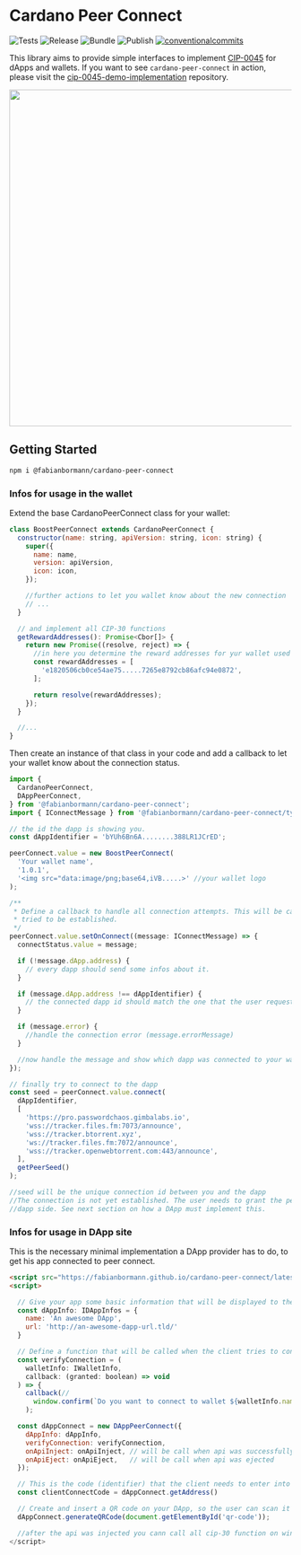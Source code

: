 # Cardano Peer Connect

<p align="left">
<img alt="Tests" src="https://img.shields.io/github/actions/workflow/status/fabianbormann/cardano-peer-connect/test.yml?label=Tests&style=for-the-badge" />
<img alt="Release" src="https://img.shields.io/github/actions/workflow/status/fabianbormann/cardano-peer-connect/release.yml?label=Release&style=for-the-badge" />
<img alt="Bundle" src="https://img.shields.io/github/actions/workflow/status/fabianbormann/cardano-peer-connect/bundle.yml?label=Bundle&style=for-the-badge" />
<img alt="Publish" src="https://img.shields.io/github/actions/workflow/status/fabianbormann/cardano-peer-connect/publish.yml?label=Publish&style=for-the-badge" />
<a href="https://conventionalcommits.org"><img alt="conventionalcommits" src="https://img.shields.io/badge/Conventional%20Commits-1.0.0-%23FE5196?logo=conventionalcommits&style=for-the-badge" /></a>
</p>

This library aims to provide simple interfaces to implement [CIP-0045](https://github.com/cardano-foundation/CIPs/pull/395) for dApps and wallets.
If you want to see `cardano-peer-connect` in action, please visit the [cip-0045-demo-implementation](https://github.com/fabianbormann/cip-0045-demo-implementation) repository.

<img src="https://user-images.githubusercontent.com/1525818/209772566-54ac650b-efb2-4f84-8f7b-eaeedb6f5f90.gif" width="600" />

## Getting Started

```zsh
npm i @fabianbormann/cardano-peer-connect
```

### Infos for usage in the wallet

Extend the base CardanoPeerConnect class for your wallet:

```js
class BoostPeerConnect extends CardanoPeerConnect {
  constructor(name: string, apiVersion: string, icon: string) {
    super({
      name: name,
      version: apiVersion,
      icon: icon,
    });

    //further actions to let you wallet know about the new connection
    // ...
  }

  // and implement all CIP-30 functions
  getRewardAddresses(): Promise<Cbor[]> {
    return new Promise((resolve, reject) => {
      //in here you determine the reward addresses for yur wallet used
      const rewardAddresses = [
        'e1820506cb0ce54ae75.....7265e8792cb86afc94e0872',
      ];

      return resolve(rewardAddresses);
    });
  }

  //...
}
```

Then create an instance of that class in your code and add a callback to let your wallet know about the connection status.

```js
import {
  CardanoPeerConnect,
  DAppPeerConnect,
} from '@fabianbormann/cardano-peer-connect';
import { IConnectMessage } from '@fabianbormann/cardano-peer-connect/types';

// the id the dapp is showing you.
const dAppIdentifier = 'bYUh6Bn6A........388LR1JCrED';

peerConnect.value = new BoostPeerConnect(
  'Your wallet name',
  '1.0.1',
  '<img src="data:image/png;base64,iVB.....>' //your wallet logo
);

/**
 * Define a callback to handle all connection attempts. This will be called by the DApp when a connection is
 * tried to be established.
 */
peerConnect.value.setOnConnect((message: IConnectMessage) => {
  connectStatus.value = message;

  if (!message.dApp.address) {
    // every dapp should send some infos about it.
  }

  if (message.dApp.address !== dAppIdentifier) {
    // the connected dapp id should match the one that the user requested
  }

  if (message.error) {
    //handle the connection error (message.errorMessage)
  }

  //now handle the message and show which dapp was connected to your wallet
});

// finally try to connect to the dapp
const seed = peerConnect.value.connect(
  dAppIdentifier,
  [
    'https://pro.passwordchaos.gimbalabs.io',
    'wss://tracker.files.fm:7073/announce',
    'wss://tracker.btorrent.xyz',
    'ws://tracker.files.fm:7072/announce',
    'wss://tracker.openwebtorrent.com:443/announce',
  ],
  getPeerSeed()
);

//seed will be the unique connection id between you and the dapp
//The connection is not yet established. The user needs to grant the permission to establish the connection on the
//dapp side. See next section on how a DApp must implement this.
```

### Infos for usage in DApp site

This is the necessary minimal implementation a DApp provider has to do, to get his app connected to peer connect.

```html
<script src="https://fabianbormann.github.io/cardano-peer-connect/latest/index.js"></script>
<script>

  // Give your app some basic information that will be displayed to the client wallet when he is connecting to your DApp.
  const dAppInfo: IDAppInfos = {
    name: 'An awesome DApp',
    url: 'http://an-awesome-dapp-url.tld/'
  }

  // Define a function that will be called when the client tries to connect to your DApp.
  const verifyConnection = (
    walletInfo: IWalletInfo,
    callback: (granted: boolean) => void
  ) => {
    callback(//
      window.confirm(`Do you want to connect to wallet ${walletInfo.name} (${walletInfo.address})?`)
    );

  const dAppConnect = new DAppPeerConnect({
    dAppInfo: dAppInfo,
    verifyConnection: verifyConnection,
    onApiInject: onApiInject, // will be call when api was successfully injected
    onApiEject: onApiEject,   // will be call when api was ejected
  });

  // This is the code (identifier) that the client needs to enter into the wallet to connect to your dapp
  const clientConnectCode = dAppConnect.getAddress()

  // Create and insert a QR code on your DApp, so the user can scan it easily in their app
  dAppConnect.generateQRCode(document.getElementById('qr-code'));

  //after the api was injected you cann call all cip-30 function on window.cardanop2p as you would on window.cardano
</script>
```
